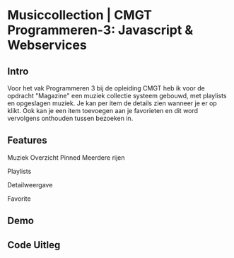 # Musiccollection | CMGT Programmeren-3: Javascript & Webservices

## Intro
Voor het vak Programmeren 3 bij de opleiding CMGT heb ik voor de opdracht "Magazine" een muziek collectie systeem gebouwd, met playlists en opgeslagen muziek. Je kan per item de details zien wanneer je er op klikt. Ook kan je een item toevoegen aan je favorieten en dit word vervolgens onthouden tussen bezoeken in.

## Features

Muziek Overzicht
    Pinned
    Meerdere rijen
    
Playlists

Detailweergave

Favorite

## Demo

## Code Uitleg
